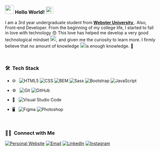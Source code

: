 ### <img src="https://github.com/Shiv-sharma-111/Shiv-sharma-111/blob/master/Assets/Hi.gif" width="29px"> Hello World!&nbsp;<img src="https://github.com/Shiv-sharma-111/Shiv-sharma-111/blob/master/Assets/Earth.gif" width="24px">


I am a 3rd year undergraduate student from <a href="https://www.webster.edu/"><b> Webster University </b></a>. Also, Front-end Developer. From the beginning of my college life, I started to fall in love with technology 😍 This love has helped me develop a very good technological mindset <img src="https://github.com/Shiv-sharma-111/Shiv-sharma-111/blob/master/Assets/PC.gif" height="20px"/>, and given me the curiosity to learn more. I firmly believe that no amount of knowledge <img src="https://github.com/Shiv-sharma-111/Shiv-sharma-111/blob/master/Assets/Rocket.gif" height="18px">is enough knowledge. 🧠
<br>


<br>

<h3> 🛠 &nbsp;Tech Stack</h3>

- 🌐 &nbsp;
  ![HTML5](https://img.shields.io/badge/-HTML5-333333?style=flat&logo=HTML5)
  ![CSS](https://img.shields.io/badge/-CSS-333333?style=flat&logo=CSS3&logoColor=1572B6)
  ![BEM](https://img.shields.io/badge/-BEM-333333?style=flat&logo=BEM)
  ![Sass](https://img.shields.io/badge/-Sass-333333?style=flat&logo=Sass)
  ![Bootstrap](https://img.shields.io/badge/-Bootstrap-333333?style=flat&logo=bootstrap)
  ![JavaScript](https://img.shields.io/badge/-JavaScript-333333?style=flat&logo=javascript)
  

- ⚙️ &nbsp;
  ![Git](https://img.shields.io/badge/-Git-333333?style=flat&logo=git)
  ![GitHub](https://img.shields.io/badge/-GitHub-333333?style=flat&logo=github)
  
- 🔧 &nbsp;
  ![Visual Studio Code](https://img.shields.io/badge/-Visual%20Studio%20Code-333333?style=flat&logo=visual-studio-code&logoColor=007ACC)
  
- 🖥 &nbsp;
  ![Figma](https://img.shields.io/badge/-Figma-333333?style=flat&logo=Figma)
  ![Photoshop](https://img.shields.io/badge/-Photoshop-333333?style=flat&logo=adobe-photoshop)

<br>

<h3> 🤝🏻 &nbsp;Connect with Me </h3>


<a href="https://bakhtiyordev.github.io/bakhtiyorumarov/"><img alt="Personal Website" src="https://img.shields.io/badge/Website-bakhtiyorumarov-blue?style=flat-square&logo=google-chrome"></a>
<a href="mailto:bakhhtiyor.dev@gmail.com"><img alt="Email" src="https://img.shields.io/badge/Email-bakhtiyor.dev@gmail.com-blue?style=flat-square&logo=gmail"></a>
<a href="https://www.linkedin.com/in/bakhtiyor-umarov/"><img alt="LinkedIn" src="https://img.shields.io/badge/LinkedIn-Bakhtiyor%20Umarov-blue?style=flat-square&logo=linkedin%22"></a>
<a href="https://www.instagram.com/bakhtiyor.um/"><img alt="Instagram" src="https://img.shields.io/badge/Instagram-bakhtiyor.um-blue?style=flat-square&logo=instagram"></a>
